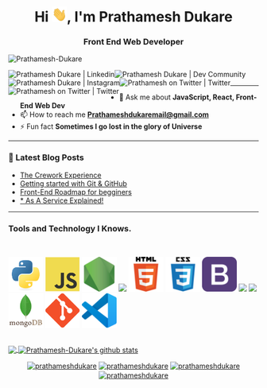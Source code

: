 <h1 align="center">Hi <img src="https://raw.githubusercontent.com/ABSphreak/ABSphreak/master/gifs/Hi.gif" height="30px" width="30px">, I'm Prathamesh Dukare</h1>
<h3 align="center">Front End Web Developer </h3>
<p align="left"> <img src="https://komarev.com/ghpvc/?username=Prathamesh-Dukare" alt="Prathamesh-Dukare" /> </p>


<a href="https://www.linkedin.com/in/prathameshdukare" target="_blank">
  <img align="left" alt="Prathamesh Dukare | Linkedin" src="https://img.shields.io/badge/PrathameshDukare-0077B5?style=for-the-badge&logo=linkedin&logoColor=white" />
</a>
<a href="https://dev.to/prathameshkdukare" target="_blank">
  <img align="left" alt="Prathamesh Dukare | Dev Community" src="https://img.shields.io/badge/PrathameshDev-000000.svg?&style=for-the-badge&logo=Dev&logoColor=white" />
</a>
<a href="https://instagram.com/its_duke__" target="_blank">
  <img align="left" alt="Prathamesh Dukare | Instagram" src="https://img.shields.io/badge/@its_duke__-E4405F?style=for-the-badge&logo=instagram&logoColor=white" />
</a>
<a href="https://www.twitter.com/prathameshtwits" target="_blank">
  <img align="left" alt="Prathamesh on Twitter | Twitter" src="https://img.shields.io/badge/prathameshtwits-00ACEE?style=for-the-badge&logo=twitter&logoColor=white" />
</a>
<a href="https://www.twitter.com/prathameshtwits" target="_blank">
  <img align="left" alt="Prathamesh on Twitter | Twitter" src="https://img.shields.io/badge/prathameshtwits-00ACEE?style=for-the-badge&logo=twitter&logoColor=white" />
</a>

<br><hr>

- 💬 Ask me about **JavaScript, React, Front-End Web Dev**
- 📫 How to reach me **Prathameshdukaremail@gmail.com**
- ⚡ Fun fact **Sometimes I go lost in the glory of Universe**
<hr>

### 📝 Latest Blog Posts
<!-- BLOG-POST-LIST:START -->
- [The Crework Experience](https://prathameshdukare.hashnode.dev/the-crework-experience)
- [Getting started with Git & GitHub](https://dev.to/prathameshkdukare/getting-started-with-git-github-1c1i)
- [Front-End Roadmap for begginers](https://dev.to/prathameshkdukare/front-end-roadmap-for-begginers-379i)
- [* As A Service Explained!](https://dev.to/prathameshkdukare/as-a-service-4coc)
<!-- BLOG-POST-LIST:END -->
<hr>

### **Tools and Technology I Knows.**
<br>

<code><a href="https://www.python.org/" target="_blank"><img height="70" src="https://raw.githubusercontent.com/devicons/devicon/master/icons/python/python-original.svg"></a></code>
<code><a href="https://developer.mozilla.org/en-US/docs/Web/JavaScript" target="_blank"><img height="70" src="https://raw.githubusercontent.com/devicons/devicon/master/icons/javascript/javascript-original.svg"></a></code>
<code><a href="https://nodejs.org/" target="_blank"><img height="70" src="https://raw.githubusercontent.com/github/explore/80688e429a7d4ef2fca1e82350fe8e3517d3494d/topics/nodejs/nodejs.png"></a></code>
<code><a href="https://expressjs.com/" target="_blank"><img height="70" src="https://cdn.jsdelivr.net/gh/devicons/devicon/icons/express/express-original.svg"></a></code>
<code><a href="https://developer.mozilla.org/en-US/docs/Web/HTML/" target="_blank"><img height="70" src="https://raw.githubusercontent.com/github/explore/80688e429a7d4ef2fca1e82350fe8e3517d3494d/topics/html/html.png"></a></code>
<code><a href="https://developer.mozilla.org/en-US/docs/Web/CSS/" target="_blank"><img height="70" src="https://raw.githubusercontent.com/github/explore/80688e429a7d4ef2fca1e82350fe8e3517d3494d/topics/css/css.png"></a></code>
<code><a href="https://getbootstrap.com/" target="_blank"><img height="70" src="https://raw.githubusercontent.com/github/explore/80688e429a7d4ef2fca1e82350fe8e3517d3494d/topics/bootstrap/bootstrap.png"></a></code>
<code><a href="https://reactjs.org/" target="_blank"><img height="70" src="https://upload.wikimedia.org/wikipedia/commons/thumb/a/a7/React-icon.svg/220px-React-icon.svg.png"></a></code>
<code><a href="https://tailwindcss.com/" target="_blank"><img height="70" src="https://www.vectorlogo.zone/logos/tailwindcss/tailwindcss-icon.svg"></a></code>
<code><a href="https://www.mongodb.com/" target="_blank"><img height="70" src="https://raw.githubusercontent.com/devicons/devicon/master/icons/mongodb/mongodb-original-wordmark.svg"></a></code>
<code><a href="https://git-scm.com/" target="_blank"><img height="70" src="https://raw.githubusercontent.com/devicons/devicon/master/icons/git/git-original.svg"></a></code>
<code><a href="https://code.visualstudio.com/" target="_blank"><img height="70" src="https://raw.githubusercontent.com/github/explore/80688e429a7d4ef2fca1e82350fe8e3517d3494d/topics/visual-studio-code/visual-studio-code.png"></a></code>

<br>

<a href="https://github.com/Prathamesh-Dukare/github-readme-stats">
  <img align="center" src="https://github-readme-stats.vercel.app/api/top-langs/?username=Prathamesh-Dukare&theme=radical&hide=glsl,python" />
</a>
<a href="https://github.com/Prathamesh-Dukare/github-readme-stats">
  <img align="center" src="https://github-readme-stats.vercel.app/api?username=Prathamesh-Dukare&show_icons=true&theme=radical&line_height=27" alt="Prathamesh-Dukare's github stats" />
</a>

<p align="center">
<a href="https://twitter.com/prathameshtwits" target="blank"><img align="center" src="https://cdn.jsdelivr.net/npm/simple-icons@3.0.1/icons/twitter.svg" alt="prathameshdukare" height="20" width="20" /></a>
<a href="https://linkedin.com/in/prathameshdukare" target="blank"><img align="center" src="https://cdn.jsdelivr.net/npm/simple-icons@3.0.1/icons/linkedin.svg" alt="prathameshdukare" height="20" width="20" /></a>
<a href="https://www.facebook.com/prathamesh.dukare.7" target="blank"><img align="center" src="https://cdn.jsdelivr.net/npm/simple-icons@3.0.1/icons/facebook.svg" alt="prathameshdukare" height="20" width="20" /></a>
<a href="https://instagram.com/its_duke__?igshid=1d2t9sxfqwhkp" target="blank"><img align="center" src="https://cdn.jsdelivr.net/npm/simple-icons@3.0.1/icons/instagram.svg" alt="prathameshdukare" height="20" width="20"/></a>
</p>

<!---
Prathamesh-Dukare/Prathamesh-Dukare is a ✨ special ✨ repository because its `README.md` (this file) appears on your GitHub profile.
You can click the Preview link to take a look at your changes.
--->

